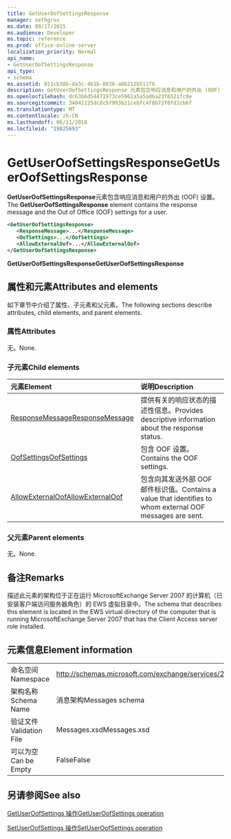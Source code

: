 ```yaml
---
title: GetUserOofSettingsResponse
manager: sethgros
ms.date: 09/17/2015
ms.audience: Developer
ms.topic: reference
ms.prod: office-online-server
localization_priority: Normal
api_name:
- GetUserOofSettingsResponse
api_type:
- schema
ms.assetid: 011cb38b-da3c-4b1b-8836-a6b212b511f6
description: GetUserOofSettingsResponse 元素包含响应消息和用户的外出 (OOF) 设置。
ms.openlocfilehash: dc63b6d54471973ce5961a5a5ad6a23f6521fc0e
ms.sourcegitcommit: 34041125dc8c5f993b21cebfc4f8b72f0fd2cb6f
ms.translationtype: MT
ms.contentlocale: zh-CN
ms.lasthandoff: 06/11/2018
ms.locfileid: "19825693"
---
```

# <a name="getuseroofsettingsresponse"></a><span data-ttu-id="7cce3-103">GetUserOofSettingsResponse</span><span class="sxs-lookup"><span data-stu-id="7cce3-103">GetUserOofSettingsResponse</span></span>

<span data-ttu-id="7cce3-104">**GetUserOofSettingsResponse**元素包含响应消息和用户的外出 (OOF) 设置。</span><span class="sxs-lookup"><span data-stu-id="7cce3-104">The **GetUserOofSettingsResponse** element contains the response message and the Out of Office (OOF) settings for a user.</span></span> 
  
```xml
<GetUserOofSettingsResponse>
   <ResponseMessage>...</ResponseMessage>
   <OofSettings>...</OofSettings>
   <AllowExternalOof>...</AllowExternalOof>
</GetUserOofSettingsResponse>
```

 <span data-ttu-id="7cce3-105">**GetUserOofSettingsResponse**</span><span class="sxs-lookup"><span data-stu-id="7cce3-105">**GetUserOofSettingsResponse**</span></span>
## <a name="attributes-and-elements"></a><span data-ttu-id="7cce3-106">属性和元素</span><span class="sxs-lookup"><span data-stu-id="7cce3-106">Attributes and elements</span></span>

<span data-ttu-id="7cce3-107">如下章节中介绍了属性、子元素和父元素。</span><span class="sxs-lookup"><span data-stu-id="7cce3-107">The following sections describe attributes, child elements, and parent elements.</span></span>
  
### <a name="attributes"></a><span data-ttu-id="7cce3-108">属性</span><span class="sxs-lookup"><span data-stu-id="7cce3-108">Attributes</span></span>

<span data-ttu-id="7cce3-109">无。</span><span class="sxs-lookup"><span data-stu-id="7cce3-109">None.</span></span>
  
### <a name="child-elements"></a><span data-ttu-id="7cce3-110">子元素</span><span class="sxs-lookup"><span data-stu-id="7cce3-110">Child elements</span></span>

|<span data-ttu-id="7cce3-111">**元素**</span><span class="sxs-lookup"><span data-stu-id="7cce3-111">**Element**</span></span>|<span data-ttu-id="7cce3-112">**说明**</span><span class="sxs-lookup"><span data-stu-id="7cce3-112">**Description**</span></span>|
|:-----|:-----|
|[<span data-ttu-id="7cce3-113">ResponseMessage</span><span class="sxs-lookup"><span data-stu-id="7cce3-113">ResponseMessage</span></span>](responsemessage.md) <br/> |<span data-ttu-id="7cce3-114">提供有关的响应状态的描述性信息。</span><span class="sxs-lookup"><span data-stu-id="7cce3-114">Provides descriptive information about the response status.</span></span>  <br/> |
|[<span data-ttu-id="7cce3-115">OofSettings</span><span class="sxs-lookup"><span data-stu-id="7cce3-115">OofSettings</span></span>](oofsettings.md) <br/> |<span data-ttu-id="7cce3-116">包含 OOF 设置。</span><span class="sxs-lookup"><span data-stu-id="7cce3-116">Contains the OOF settings.</span></span>  <br/> |
|[<span data-ttu-id="7cce3-117">AllowExternalOof</span><span class="sxs-lookup"><span data-stu-id="7cce3-117">AllowExternalOof</span></span>](allowexternaloof.md) <br/> |<span data-ttu-id="7cce3-118">包含向其发送外部 OOF 邮件标识值。</span><span class="sxs-lookup"><span data-stu-id="7cce3-118">Contains a value that identifies to whom external OOF messages are sent.</span></span>  <br/> |
   
### <a name="parent-elements"></a><span data-ttu-id="7cce3-119">父元素</span><span class="sxs-lookup"><span data-stu-id="7cce3-119">Parent elements</span></span>

<span data-ttu-id="7cce3-120">无。</span><span class="sxs-lookup"><span data-stu-id="7cce3-120">None.</span></span>
  
## <a name="remarks"></a><span data-ttu-id="7cce3-121">备注</span><span class="sxs-lookup"><span data-stu-id="7cce3-121">Remarks</span></span>

<span data-ttu-id="7cce3-122">描述此元素的架构位于正在运行 MicrosoftExchange Server 2007 的计算机（已安装客户端访问服务器角色）的 EWS 虚拟目录中。</span><span class="sxs-lookup"><span data-stu-id="7cce3-122">The schema that describes this element is located in the EWS virtual directory of the computer that is running MicrosoftExchange Server 2007 that has the Client Access server role installed.</span></span>
  
## <a name="element-information"></a><span data-ttu-id="7cce3-123">元素信息</span><span class="sxs-lookup"><span data-stu-id="7cce3-123">Element information</span></span>

|||
|:-----|:-----|
|<span data-ttu-id="7cce3-124">命名空间</span><span class="sxs-lookup"><span data-stu-id="7cce3-124">Namespace</span></span>  <br/> |http://schemas.microsoft.com/exchange/services/2006/messages  <br/> |
|<span data-ttu-id="7cce3-125">架构名称</span><span class="sxs-lookup"><span data-stu-id="7cce3-125">Schema Name</span></span>  <br/> |<span data-ttu-id="7cce3-126">消息架构</span><span class="sxs-lookup"><span data-stu-id="7cce3-126">Messages schema</span></span>  <br/> |
|<span data-ttu-id="7cce3-127">验证文件</span><span class="sxs-lookup"><span data-stu-id="7cce3-127">Validation File</span></span>  <br/> |<span data-ttu-id="7cce3-128">Messages.xsd</span><span class="sxs-lookup"><span data-stu-id="7cce3-128">Messages.xsd</span></span>  <br/> |
|<span data-ttu-id="7cce3-129">可以为空</span><span class="sxs-lookup"><span data-stu-id="7cce3-129">Can be Empty</span></span>  <br/> |<span data-ttu-id="7cce3-130">False</span><span class="sxs-lookup"><span data-stu-id="7cce3-130">False</span></span>  <br/> |
   
## <a name="see-also"></a><span data-ttu-id="7cce3-131">另请参阅</span><span class="sxs-lookup"><span data-stu-id="7cce3-131">See also</span></span>



[<span data-ttu-id="7cce3-132">GetUserOofSettings 操作</span><span class="sxs-lookup"><span data-stu-id="7cce3-132">GetUserOofSettings operation</span></span>](getuseroofsettings-operation.md)
  
[<span data-ttu-id="7cce3-133">SetUserOofSettings 操作</span><span class="sxs-lookup"><span data-stu-id="7cce3-133">SetUserOofSettings operation</span></span>](setuseroofsettings-operation.md)

